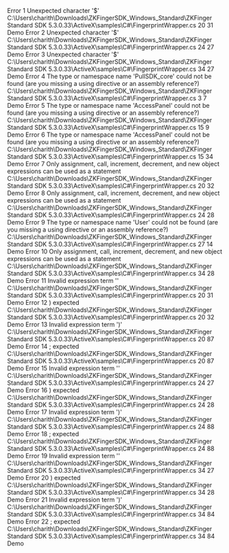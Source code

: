 Error	1	Unexpected character '$'	C:\Users\charith\Downloads\ZKFingerSDK_Windows_Standard\ZKFinger Standard SDK 5.3.0.33\ActiveX\samples\C#\FingerprintWrapper.cs	20	31	Demo
Error	2	Unexpected character '$'	C:\Users\charith\Downloads\ZKFingerSDK_Windows_Standard\ZKFinger Standard SDK 5.3.0.33\ActiveX\samples\C#\FingerprintWrapper.cs	24	27	Demo
Error	3	Unexpected character '$'	C:\Users\charith\Downloads\ZKFingerSDK_Windows_Standard\ZKFinger Standard SDK 5.3.0.33\ActiveX\samples\C#\FingerprintWrapper.cs	34	27	Demo
Error	4	The type or namespace name 'PullSDK_core' could not be found (are you missing a using directive or an assembly reference?)	C:\Users\charith\Downloads\ZKFingerSDK_Windows_Standard\ZKFinger Standard SDK 5.3.0.33\ActiveX\samples\C#\FingerprintWrapper.cs	3	7	Demo
Error	5	The type or namespace name 'AccessPanel' could not be found (are you missing a using directive or an assembly reference?)	C:\Users\charith\Downloads\ZKFingerSDK_Windows_Standard\ZKFinger Standard SDK 5.3.0.33\ActiveX\samples\C#\FingerprintWrapper.cs	15	9	Demo
Error	6	The type or namespace name 'AccessPanel' could not be found (are you missing a using directive or an assembly reference?)	C:\Users\charith\Downloads\ZKFingerSDK_Windows_Standard\ZKFinger Standard SDK 5.3.0.33\ActiveX\samples\C#\FingerprintWrapper.cs	15	34	Demo
Error	7	Only assignment, call, increment, decrement, and new object expressions can be used as a statement	C:\Users\charith\Downloads\ZKFingerSDK_Windows_Standard\ZKFinger Standard SDK 5.3.0.33\ActiveX\samples\C#\FingerprintWrapper.cs	20	32	Demo
Error	8	Only assignment, call, increment, decrement, and new object expressions can be used as a statement	C:\Users\charith\Downloads\ZKFingerSDK_Windows_Standard\ZKFinger Standard SDK 5.3.0.33\ActiveX\samples\C#\FingerprintWrapper.cs	24	28	Demo
Error	9	The type or namespace name 'User' could not be found (are you missing a using directive or an assembly reference?)	C:\Users\charith\Downloads\ZKFingerSDK_Windows_Standard\ZKFinger Standard SDK 5.3.0.33\ActiveX\samples\C#\FingerprintWrapper.cs	27	14	Demo
Error	10	Only assignment, call, increment, decrement, and new object expressions can be used as a statement	C:\Users\charith\Downloads\ZKFingerSDK_Windows_Standard\ZKFinger Standard SDK 5.3.0.33\ActiveX\samples\C#\FingerprintWrapper.cs	34	28	Demo
Error	11	Invalid expression term ''	C:\Users\charith\Downloads\ZKFingerSDK_Windows_Standard\ZKFinger Standard SDK 5.3.0.33\ActiveX\samples\C#\FingerprintWrapper.cs	20	31	Demo
Error	12	) expected	C:\Users\charith\Downloads\ZKFingerSDK_Windows_Standard\ZKFinger Standard SDK 5.3.0.33\ActiveX\samples\C#\FingerprintWrapper.cs	20	32	Demo
Error	13	Invalid expression term ')'	C:\Users\charith\Downloads\ZKFingerSDK_Windows_Standard\ZKFinger Standard SDK 5.3.0.33\ActiveX\samples\C#\FingerprintWrapper.cs	20	87	Demo
Error	14	; expected	C:\Users\charith\Downloads\ZKFingerSDK_Windows_Standard\ZKFinger Standard SDK 5.3.0.33\ActiveX\samples\C#\FingerprintWrapper.cs	20	87	Demo
Error	15	Invalid expression term ''	C:\Users\charith\Downloads\ZKFingerSDK_Windows_Standard\ZKFinger Standard SDK 5.3.0.33\ActiveX\samples\C#\FingerprintWrapper.cs	24	27	Demo
Error	16	) expected	C:\Users\charith\Downloads\ZKFingerSDK_Windows_Standard\ZKFinger Standard SDK 5.3.0.33\ActiveX\samples\C#\FingerprintWrapper.cs	24	28	Demo
Error	17	Invalid expression term ')'	C:\Users\charith\Downloads\ZKFingerSDK_Windows_Standard\ZKFinger Standard SDK 5.3.0.33\ActiveX\samples\C#\FingerprintWrapper.cs	24	88	Demo
Error	18	; expected	C:\Users\charith\Downloads\ZKFingerSDK_Windows_Standard\ZKFinger Standard SDK 5.3.0.33\ActiveX\samples\C#\FingerprintWrapper.cs	24	88	Demo
Error	19	Invalid expression term ''	C:\Users\charith\Downloads\ZKFingerSDK_Windows_Standard\ZKFinger Standard SDK 5.3.0.33\ActiveX\samples\C#\FingerprintWrapper.cs	34	27	Demo
Error	20	) expected	C:\Users\charith\Downloads\ZKFingerSDK_Windows_Standard\ZKFinger Standard SDK 5.3.0.33\ActiveX\samples\C#\FingerprintWrapper.cs	34	28	Demo
Error	21	Invalid expression term ')'	C:\Users\charith\Downloads\ZKFingerSDK_Windows_Standard\ZKFinger Standard SDK 5.3.0.33\ActiveX\samples\C#\FingerprintWrapper.cs	34	84	Demo
Error	22	; expected	C:\Users\charith\Downloads\ZKFingerSDK_Windows_Standard\ZKFinger Standard SDK 5.3.0.33\ActiveX\samples\C#\FingerprintWrapper.cs	34	84	Demo
